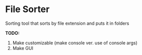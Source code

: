 # File Sorter
<p>Sorting tool that sorts by file extension and puts it in folders</p>
<b>TODO:</b>
<ol>
  <li>Make customizable (make console ver. use of console args)</li>
  <li>Make GUI</li>
</ol>
